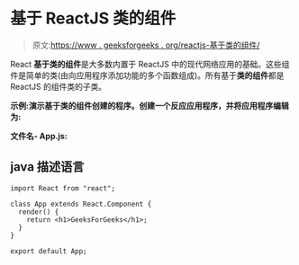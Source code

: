 # 基于 ReactJS 类的组件

> 原文:[https://www . geeksforgeeks . org/reactjs-基于类的组件/](https://www.geeksforgeeks.org/reactjs-class-based-components/)

React **基于类的组件**是大多数内置于 ReactJS 中的现代网络应用的基础。这些组件是简单的类(由向应用程序添加功能的多个函数组成)。所有基于**类的组件**都是 ReactJS 的组件类的子类。

**示例:**演示基于类的组件创建的程序。创建一个反应应用程序，并将**应用程序编辑为:**

**文件名- App.js:**

## java 描述语言

```
import React from "react";

class App extends React.Component {
  render() {
    return <h1>GeeksForGeeks</h1>;
  }
}

export default App;
```